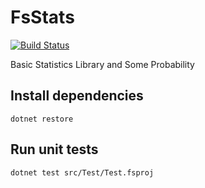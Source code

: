 # FsStats

[![Build Status](https://travis-ci.org/Alexander-Ignatyev/FsStats.svg?branch=master)](https://travis-ci.org/Alexander-Ignatyev/FsStats)


Basic Statistics Library and Some Probability

## Install dependencies

```(bash)
dotnet restore
```

## Run unit tests

```(bash)
dotnet test src/Test/Test.fsproj
```
